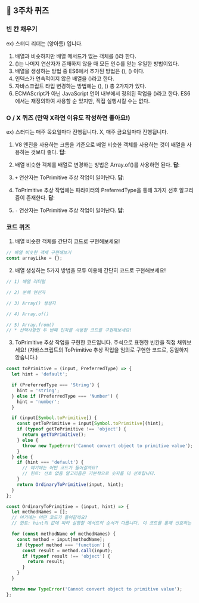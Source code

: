 ## 📝 3주차 퀴즈

### 빈 칸 채우기

ex) 스터디 리더는 (양아름) 입니다.

1. 배열과 비슷하지만 배열 메서드가 없는 객체를 ()라 한다.
2. ()는 나머지 연산자가 존재하지 않을 때 모든 인수를 얻는 유일한 방법이었다.
3. 배열을 생성하는 방법 중 ES6에서 추가된 방법은 (), () 이다.
4. 인덱스가 연속적이지 않은 배열을 ()라고 한다.
5. 자바스크립트 타입 변경하는 방법에는 (), () 총 2가지가 있다.
6. ECMAScript가 아닌 JavaScript 언어 내부에서 정의된 작업을 ()라고 한다. ES6에서는 재정의하여 사용할 순 있지만, 직접 실행시킬 수는 없다.

### O / X 퀴즈 (만약 X라면 이유도 작성하면 좋아요!)

ex) 스터디는 매주 목요일마다 진행됩니다.
X, 매주 금요일마다 진행됩니다.

1. V8 엔진을 사용하는 크롬을 기준으로 배열 비슷한 객체를 사용하는 것이 배열을 사용하는 것보다 좋다.
   **답**:

2. 배열 비슷한 객체를 배열로 변경하는 방법은 Array.of()를 사용하면 된다.
   **답**:

3. `+` 연산자는 ToPrimitive 추상 작업이 일어난다.
   **답**:

4. ToPrimitive 추상 작업에는 파라미터의 PreferredType을 통해 3가지 선호 알고리즘이 존재한다.
   **답**:

5. `-` 연산자는 ToPrimitive 추상 작업이 일어난다.
   **답**:

### 코드 퀴즈

1. 배열 비슷한 객체를 간단히 코드로 구현해보세요!

```javascript
// 배열 비슷한 객체 구현해보기
const arrayLike = {};
```

2. 배열 생성하는 5가지 방법을 모두 이용해 간단히 코드로 구현해보세요!

```javascript
// 1) 배열 리터럴

// 2) 분해 연산자

// 3) Array() 생성자

// 4) Array.of()

// 5) Array.from()
// * 선택사항인 두 번째 인자를 사용한 코드를 구현해보세요!
```

3. ToPrimitive 추상 작업을 구현한 코드입니다. 주석으로 표현한 빈칸을 직접 채워보세요!
   (자바스크립트의 ToPrimitive 추상 작업을 임의로 구현한 코드로, 동일하지 않습니다.)

```javascript
const toPrimitive = (input, PreferredType) => {
  let hint = 'default';

  if (PreferredType === 'String') {
    hint = 'string';
  } else if (PreferredType === 'Number') {
    hint = 'number';
  }

  if (input[Symbol.toPrimitive]) {
    const getToPrimitive = input[Symbol.toPrimitive](hint);
    if (typeof getToPrimitive !== 'object') {
      return getToPrimitive();
    } else {
      throw new TypeError('Cannot convert object to primitive value');
    }
  } else {
    if (hint === 'default') {
      // 여기에는 어떤 코드가 들어갈까요?
      // 힌트: 선호 없음 알고리즘은 기본적으로 숫자를 더 선호합니다.
    }
    return OrdinaryToPrimitive(input, hint);
  }
};

const OrdinaryToPrimitive = (input, hint) => {
  let methodNames = [];
  // 여기에는 어떤 코드가 들어갈까요?
  // 힌트: hint의 값에 따라 실행할 메서드의 순서가 다릅니다. 이 코드를 통해 선호하는 알고리즘을 지정할 수 있습니다.

  for (const methodName of methodNames) {
    const method = input[methodName];
    if (typeof method === 'function') {
      const result = method.call(input);
      if (typeof result !== 'object') {
        return result;
      }
    }
  }

  throw new TypeError('Cannot convert object to primitive value');
};
```
